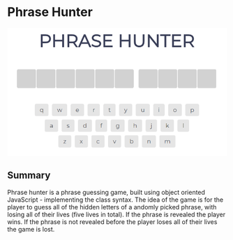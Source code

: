 # Phrase Hunter

<img src="images/phrase.png" style="max-width: 100%; width: 800px; height: auto; margin: 0 auto">

## Summary

Phrase hunter is a phrase guessing game, built using object oriented JavaScript - implementing the class syntax. The idea of the game is for the player to guess all of the hidden letters of a andomly picked phrase, with losing all of their lives (five lives in total). If the phrase is revealed the player wins. If the phrase is not revealed before the player loses all of their lives the game is lost. 
